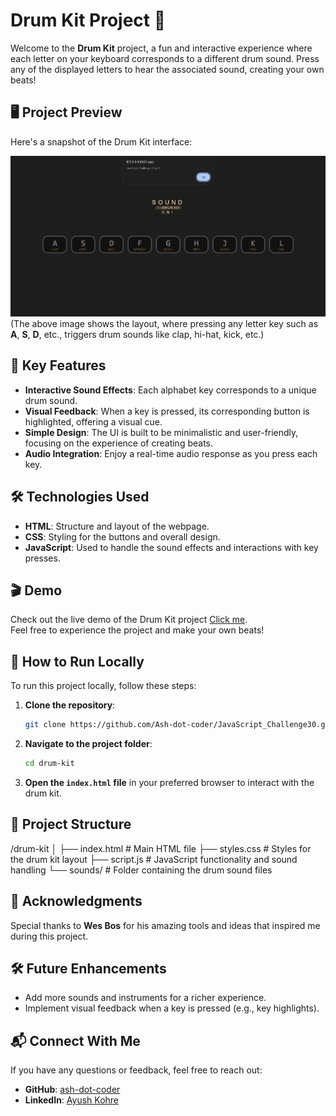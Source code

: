 # Drum Kit Project 🎵

Welcome to the **Drum Kit** project, a fun and interactive experience where each letter on your keyboard corresponds to a different drum sound. Press any of the displayed letters to hear the associated sound, creating your own beats!

## 🖥️ Project Preview

Here's a snapshot of the Drum Kit interface:

![Drum Kit Interface](./interface.png)  
(The above image shows the layout, where pressing any letter key such as **A**, **S**, **D**, etc., triggers drum sounds like clap, hi-hat, kick, etc.)

## 🎯 Key Features

- **Interactive Sound Effects**: Each alphabet key corresponds to a unique drum sound.
- **Visual Feedback**: When a key is pressed, its corresponding button is highlighted, offering a visual cue.
- **Simple Design**: The UI is built to be minimalistic and user-friendly, focusing on the experience of creating beats.
- **Audio Integration**: Enjoy a real-time audio response as you press each key.

## 🛠️ Technologies Used

- **HTML**: Structure and layout of the webpage.
- **CSS**: Styling for the buttons and overall design.
- **JavaScript**: Used to handle the sound effects and interactions with key presses.

## 🎬 Demo

Check out the live demo of the Drum Kit project [Click me](https://ash-dot-coder.github.io/JavaScript_Challenge30/Drum-Kit/index.html).  
Feel free to experience the project and make your own beats!


## 📁 How to Run Locally

To run this project locally, follow these steps:

1. **Clone the repository**:
    ```bash
    git clone https://github.com/Ash-dot-coder/JavaScript_Challenge30.git
    ```
2. **Navigate to the project folder**:
    ```bash
    cd drum-kit
    ```
3. **Open the `index.html` file** in your preferred browser to interact with the drum kit.

## 📂 Project Structure
/drum-kit
│
├── index.html       # Main HTML file
├── styles.css       # Styles for the drum kit layout
├── script.js        # JavaScript functionality and sound handling
└── sounds/          # Folder containing the drum sound files

## 🙏 Acknowledgments

Special thanks to **Wes Bos** for his amazing tools and ideas that inspired me during this project.

## 🛠️ Future Enhancements

- Add more sounds and instruments for a richer experience.
- Implement visual feedback when a key is pressed (e.g., key highlights).


## 📬 Connect With Me

If you have any questions or feedback, feel free to reach out:

- **GitHub**: [ash-dot-coder](https://github.com/Ash-dot-coder)
- **LinkedIn**: [Ayush Kohre](https://www.linkedin.com/in/aayush-kohre-dev1/)
